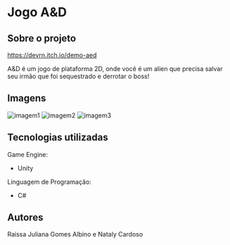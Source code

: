 # Jogo A&D 

## Sobre o projeto

https://devrn.itch.io/demo-aed

A&D é um jogo de plataforma 2D, onde você é um alien que precisa salvar seu irmão que foi sequestrado e derrotar o boss!

## Imagens

![imagem1](https://github.com/raissajuliana/TCC/assets/84286364/9c789d30-112f-4a3e-9110-bfb2b2567e57)
![imagem2](https://github.com/raissajuliana/TCC/assets/84286364/5be92166-d63a-41e9-8ca0-05dfa9419b82)
![imagem3](https://github.com/raissajuliana/TCC/assets/84286364/6e7128e0-9987-4957-a4f4-5ca8b2597848)

## Tecnologias utilizadas
Game Engine:
<ul>
  <li>Unity</li>
</ul>
Linguagem de Programação:
<ul>
  <li>C#</li>
</ul>

## Autores

Raíssa Juliana Gomes Albino e Nataly Cardoso
